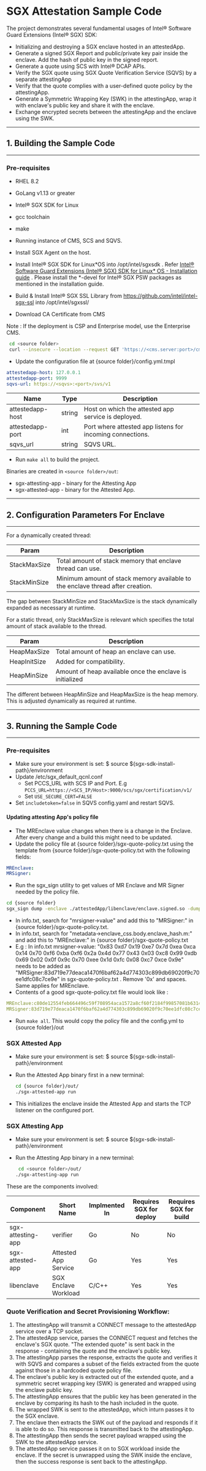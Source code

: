 # SGX Attestation Sample Code

The project demonstrates several fundamental usages of Intel® Software Guard Extensions (Intel® SGX) SDK:

- Initializing and destroying a SGX enclave hosted in an attestedApp.
- Generate a signed SGX Report and public/private key pair inside the enclave. Add the hash of public key in the signed report.
- Generate a quote using SCS with Intel® DCAP APIs.
- Verify the SGX quote using SGX Quote Verification Service (SQVS) by a separate attestingApp
- Verify that the quote complies with a user-defined quote policy by the attestingApp.
- Generate a Symmetric Wrapping Key (SWK) in the attestingApp, wrap it with enclave's public key and share it with the enclave.
- Exchange encrypted secrets between the attestingApp and the enclave using the SWK.

--------------------------------------------------------------------------------

## 1\. Building the Sample Code

--------------------------------------------------------------------------------

### Pre-requisites

- RHEL 8.2
- GoLang v1.13 or greater
- Intel® SGX SDK for Linux
- gcc toolchain
- make

- Running instance of CMS, SCS and SQVS.
- Install SGX Agent on the host.
- Install Intel® SGX SDK for Linux*OS into /opt/intel/sgxsdk . Refer [Intel® Software Guard Extensions (Intel® SGX) SDK
for Linux* OS - Installation guide](https://download.01.org/intel-sgx/latest/linux-latest/docs/) . Please install the *-devel for Intel® SGX PSW packages as mentioned in the installation guide.
- Build & Install Intel® SGX SSL Library from https://github.com/intel/intel-sgx-ssl into /opt/intel/sgxssl/
- Download CA Certificate from CMS

Note : If the deployment is CSP and Enterprise model, use the Enterprise CMS.

```bash
 cd <source folder>
 curl --insecure --location --request GET 'https://<cms.server:port>/cms/v1/ca-certificates' --header 'Accept: application/x-pem-file' > rootca.pem
```

- Update the configuration file at {source folder}/config.yml.tmpl

```yaml
attestedapp-host: 127.0.0.1
attestedapp-port: 9999
sqvs-url: https://<sqvs>:<port>/svs/v1
```

Name             | Type    | Description |
-----------------|---------|--------------|
attestedapp-host | string  | Host on which the attested app service is deployed.|
attestedapp-port | int     | Port where attested app listens for incoming connections.|
sqvs_url         | string  | SQVS URL.|


- Run `make all` to build the project.

Binaries are created in `<source folder>/out`:

- sgx-attesting-app - binary for the Attesting App
- sgx-attested-app - binary for the Attested App.

--------------------------------------------------------------------------------

## 2\. Configuration Parameters For Enclave

--------------------------------------------------------------------------------

For a dynamically created thread:

Param        | Description
------------ | ------------------------------------------------------------------------------
StackMaxSize | Total amount of stack memory that enclave thread can use.
StackMinSize | Minimum amount of stack memory available to the enclave thread after creation.

The gap between StackMinSize and StackMaxSize is the stack dynamically expanded as necessary at runtime.

For a static thread, only StackMaxSize is relevant which specifies the total amount of stack available to the thread.

Param        | Description
------------ | --------------------------------------------------------
HeapMaxSize  | Total amount of heap an enclave can use.
HeapInitSize | Added for compatibility.
HeapMinSize  | Amount of heap available once the enclave is initialized

The different between HeapMinSize and HeapMaxSize is the heap memory. This is adjusted dynamically as required at runtime.

--------------------------------------------------------------------------------

## 3\. Running the Sample Code

--------------------------------------------------------------------------------

### Pre-requisites

- Make sure your environment is set: $ source ${sgx-sdk-install-path}/environment
- Update /etc/sgx_default_qcnl.conf 
  - Set PCCS_URL with SCS IP and Port. E.g `PCCS_URL=https://<SCS_IP/Host>:9000/scs/sgx/certification/v1/`
  - Set `USE_SECURE_CERT=FALSE`
- Set `includetoken=false` in SQVS config.yaml and restart SQVS.

#### Updating attesting App's policy file

- The MREnclave value changes when there is a change in the Enclave. After every change and a build this might need to be updated. 
- Update the policy file at {source folder}/sgx-quote-policy.txt using the template from {source folder}/sgx-quote-policy.txt with the following fields:

```yaml
MREnclave:
MRSigner:
```
- Run the sgx_sign utility to get values of MR Enclave and MR Signer needed by the policy file.

```bash
cd {source folder}
sgx_sign dump -enclave ./attestedApp/libenclave/enclave.signed.so -dumpfile info.txt
```

- In info.txt, search for "mrsigner->value" and add this to "MRSigner:" in {source folder}/sgx-quote-policy.txt.
- In info.txt, search for "metadata->enclave_css.body.enclave_hash.m:" and add this to "MREnclave:" in {source folder}/sgx-quote-policy.txt
- E.g : In info.txt  mrsigner->value: "0x83 0xd7 0x19 0xe7 0x7d 0xea 0xca 0x14 0x70 0xf6 0xba 0xf6 0x2a 0x4d 0x77 0x43 0x03 0xc8 0x99 0xdb 0x69 0x02 0x0f 0x9c 0x70 0xee 0x1d 0xfc 0x08 0xc7 0xce 0x9e" needs to be added as "MRSigner:83d719e77deaca1470f6baf62a4d774303c899db69020f9c70ee1dfc08c7ce9e" in sgx-quote-policy.txt . Remove '0x' and spaces. Same applies for MREnclave.
- Contents of a good sgx-quote-policy.txt file would look like : 

```yaml
MREnclave:c80de12554feb664496c59f708954aca1572a8cf60f2184f99857081b6314bb8
MRSigner:83d719e77deaca1470f6baf62a4d774303c899db69020f9c70ee1dfc08c7ce9e
```
- Run `make all`. This would copy the policy file and the config.yml to {source folder}/out

### SGX Attested App

- Make sure your environment is set: $ source ${sgx-sdk-install-path}/environment
- Run the Attested App binary first in a new terminal:

  ```bash
  cd {source folder}/out/
  ./sgx-attested-app run
  ```
- This initializes the enclave inside the Attested App and starts the TCP listener on the configured port.

### SGX Attesting App

- Make sure your environment is set: $ source ${sgx-sdk-install-path}/environment
- Run the Attesting App binary in a new terminal:

  ```bash
   cd <source folder>/out/
  ./sgx-attesting-app run
  ```

These are the components involved:

Component             | Short Name         | Implmented In | Requires SGX for deploy | Requires SGX for build
--------------------- | ------------------ | ------------- | ----------------------- | ----------------------
sgx-attesting-app      | verifier           | Go            | No                      | No
sgx-attested-app | Attested App Service | Go            | Yes                     | Yes
libenclave      | SGX Enclave Workload           | C/C++            | Yes                      | Yes

### Quote Verification and Secret Provisioning Workflow:

1. The attestingApp will transmit a CONNECT message to the attestedApp service over a TCP socket.
2. The attestedApp service, parses the CONNECT request and fetches the enclave's SGX quote. "The extended quote" is sent back in the response - containing the quote and the enclave's public key.
3. The attestingApp parses the response, extracts the quote and verifies it with SQVS and compares a subset of the fields extracted from the quote against those in a hardcoded quote policy file.
4. The enclave's public key is extracted out of the extended quote, and a symmetric secret wrapping key (SWK) is generated and wrapped using the enclave public key.
5. The attestingApp ensures that the public key has been generated in the enclave by comparing its hash to the hash included in the quote.
6. The wrapped SWK is sent to the attestedApp, which inturn passes it to the SGX enclave.
7. The enclave then extracts the SWK out of the payload and responds if it is able to do so. This response is transmitted back to the attestingApp.
8. The attestingApp then sends the secret payload wrapped using the SWK to the attestedApp service.
9. The attestedApp service passes it on to SGX workload inside the enclave. If the secret is unwrapped using the SWK inside the enclave, then the success response is sent back to the attestingApp.
